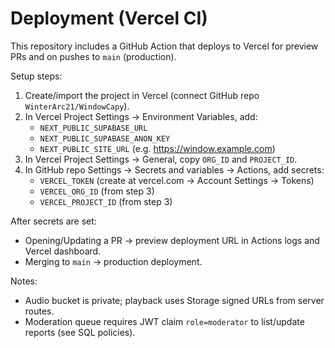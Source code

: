 # Deployment (Vercel CI)

This repository includes a GitHub Action that deploys to Vercel for preview PRs and on pushes to `main` (production).

Setup steps:
1) Create/import the project in Vercel (connect GitHub repo `WinterArc21/WindowCapy`).
2) In Vercel Project Settings → Environment Variables, add:
   - `NEXT_PUBLIC_SUPABASE_URL`
   - `NEXT_PUBLIC_SUPABASE_ANON_KEY`
   - `NEXT_PUBLIC_SITE_URL` (e.g. https://window.example.com)
3) In Vercel Project Settings → General, copy `ORG_ID` and `PROJECT_ID`.
4) In GitHub repo Settings → Secrets and variables → Actions, add secrets:
   - `VERCEL_TOKEN` (create at vercel.com → Account Settings → Tokens)
   - `VERCEL_ORG_ID` (from step 3)
   - `VERCEL_PROJECT_ID` (from step 3)

After secrets are set:
- Opening/Updating a PR → preview deployment URL in Actions logs and Vercel dashboard.
- Merging to `main` → production deployment.

Notes:
- Audio bucket is private; playback uses Storage signed URLs from server routes.
- Moderation queue requires JWT claim `role=moderator` to list/update reports (see SQL policies).

